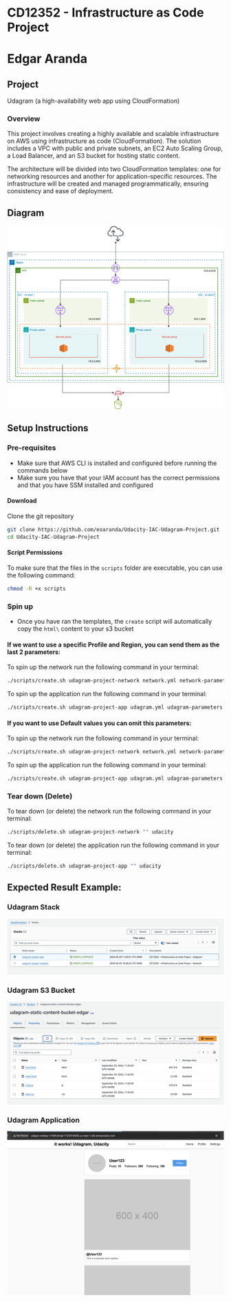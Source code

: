 # CD12352 - Infrastructure as Code Project
# Edgar Aranda

## Project
Udagram (a high-availability web app using CloudFormation)

### Overview 
This project involves creating a highly available and scalable infrastructure on AWS using infrastructure as code (CloudFormation). The solution includes a VPC with public and private subnets, an EC2 Auto Scaling Group, a Load Balancer, and an S3 bucket for hosting static content. 

The architecture will be divided into two CloudFormation templates: one for networking resources and another for application-specific resources. The infrastructure will be created and managed programmatically, ensuring consistency and ease of deployment.

## Diagram

![img-1](assets/Udagram-diagram.png)

## Setup Instructions

### Pre-requisites
- Make sure that AWS CLI is installed and configured before running the commands below
- Make sure you have that your IAM account has the correct permissions and that you have SSM installed and configured
  
#### Download
Clone the git repository
```sh
git clone https://github.com/eoaranda/Udacity-IAC-Udagram-Project.git
cd Udacity-IAC-Udagram-Project
```

#### Script Permissions
To make sure that the files in the `scripts` folder are executable, you can use the following command:
```sh
chmod -R +x scripts
```

### Spin up 
- Once you have ran the templates, the `create` script will automatically copy the `html\` content to your s3 bucket

#### If we want to use a specific Profile and Region, you can send them as the last 2 parameters:
To spin up the network run the following command in your terminal:
```sh
./scripts/create.sh udagram-project-network network.yml network-parameters.json us-east-1 udacity
```

To spin up the application run the following command in your terminal:
```sh
./scripts/create.sh udagram-project-app udagram.yml udagram-parameters.json us-east-1 udacity
```

#### If you want to use Default values you can omit this parameters:
To spin up the network run the following command in your terminal:
```sh
./scripts/create.sh udagram-project-network network.yml network-parameters.json 
```

To spin up the application run the following command in your terminal:
```sh
./scripts/create.sh udagram-project-app udagram.yml udagram-parameters.json
```

### Tear down (Delete)
To tear down (or delete) the network run the following command in your terminal:
```sh
./scripts/delete.sh udagram-project-network "" udacity 
```

To tear down (or delete) the application run the following command in your terminal:
```sh
./scripts/delete.sh udagram-project-app "" udacity 
```


## Expected Result Example:

### Udagram Stack
![img-2](assets/Udagram-Stack.png)

### Udagram S3 Bucket
![img-3](assets/Udagram-S3.png)

### Udagram Application 
![img-4](assets/Udagram-App.png)
